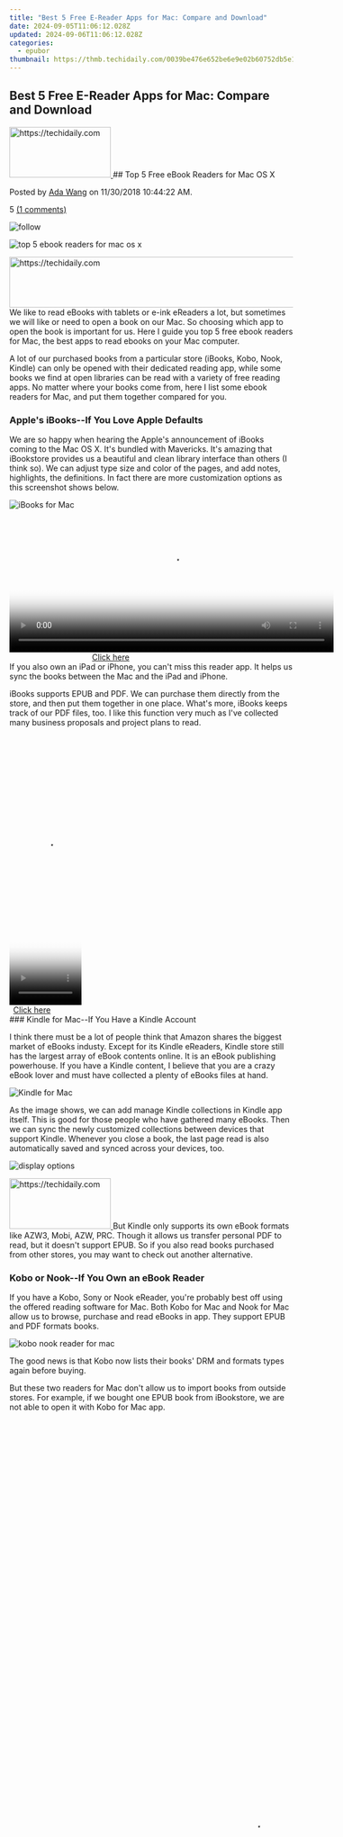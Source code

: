 ```yaml
---
title: "Best 5 Free E-Reader Apps for Mac: Compare and Download"
date: 2024-09-05T11:06:12.028Z
updated: 2024-09-06T11:06:12.028Z
categories:
  - epubor
thumbnail: https://thmb.techidaily.com/0039be476e652be6e9e02b60752db5e1733ea22d9d841af5f5ee6bd2b62676ef.jpg
---
```


## Best 5 Free E-Reader Apps for Mac: Compare and Download

<!-- affiliate ads begin -->
<a href="https://aligracehair.sjv.io/c/5597632/2115913/19272" target="_top" id="2115913">
  <img src="//a.impactradius-go.com/display-ad/19272-2115913" border="0" alt="https://techidaily.com" width="180" height="90"/>
</a>
<img height="0" width="0" src="https://aligracehair.sjv.io/i/5597632/2115913/19272" style="position:absolute;visibility:hidden;" border="0" />
<!-- affiliate ads end -->
## Top 5 Free eBook Readers for Mac OS X

Posted by [Ada Wang](https://plus.google.com/+AdaWang/posts) on 11/30/2018 10:44:22 AM.

5 [(1 comments)](http://www.epubor.com/#comment-area) 



![follow](http://www.epubor.com/images/follow.png)

![top 5 ebook readers for mac os x](http://www.epubor.com/images/uppic/top-5-ebook-readers-for-mac.jpg)

<!-- affiliate ads begin -->
<a href="https://unicoeye.pxf.io/c/5597632/2134235/18498" target="_top" id="2134235">
  <img src="//a.impactradius-go.com/display-ad/18498-2134235" border="0" alt="https://techidaily.com" width="728" height="90"/>
</a>
<img height="0" width="0" src="https://unicoeye.pxf.io/i/5597632/2134235/18498" style="position:absolute;visibility:hidden;" border="0" />
<!-- affiliate ads end -->
We like to read eBooks with tablets or e-ink eReaders a lot, but sometimes we will like or need to open a book on our Mac. So choosing which app to open the book is important for us. Here I guide you top 5 free ebook readers for Mac, the best apps to read ebooks on your Mac computer.

A lot of our purchased books from a particular store (iBooks, Kobo, Nook, Kindle) can only be opened with their dedicated reading app, while some books we find at open libraries can be read with a variety of free reading apps. No matter where your books come from, here I list some ebook readers for Mac, and put them together compared for you.

### Apple's iBooks--If You Love Apple Defaults

We are so happy when hearing the Apple's announcement of iBooks coming to the Mac OS X. It's bundled with Mavericks. It's amazing that iBookstore provides us a beautiful and clean library interface than others (I think so). We can adjust type size and color of the pages, and add notes, highlights, the definitions. In fact there are more customization options as this screenshot shows below.

![iBooks for Mac](http://www.epubor.com/images/uppic/iBooks-for-Mac.png)

<!-- affiliate ads begin -->
<span id="1983552">
					<video width="576" height="240" style="cursor:pointer"
           poster="//a.impactradius-go.com/display-clicktoplayimage/1983552.png"
           onclick="if(!this.playClicked){this.play();this.setAttribute('controls',true);this.playClicked=true;}">
	   <source src="//a.impactradius-go.com/display-ad/22993-1983552">
	   <img src="//a.impactradius-go.com/display-clicktoplayimage/1983552.png" style="border: none; height: 100%; width: 100%; object-fit: contain">
	</video>
	<div style="width:360px;text-align:center"><a href="javascript:window.open(decodeURIComponent('https%3A%2F%2Fhomestyler.sjv.io%2Fc%2F5597632%2F1983552%2F22993'), '_blank');void(0);">Click here</a></div>
</span>
<img height="0" width="0" src="https://imp.pxf.io/i/5597632/1983552/22993" style="position:absolute;visibility:hidden;" border="0" />
<!-- affiliate ads end -->
If you also own an iPad or iPhone, you can't miss this reader app. It helps us sync the books between the Mac and the iPad and iPhone.

iBooks supports EPUB and PDF. We can purchase them directly from the store, and then put them together in one place. What's more, iBooks keeps track of our PDF files, too. I like this function very much as I've collected many business proposals and project plans to read.  

<!-- affiliate ads begin -->
<span id="1977032">
					<video width="128" height="480" style="cursor:pointer"
           poster="//a.impactradius-go.com/display-clicktoplayimage/1977032.png"
           onclick="if(!this.playClicked){this.play();this.setAttribute('controls',true);this.playClicked=true;}">
	   <source src="//a.impactradius-go.com/display-ad/22993-1977032">
	   <img src="//a.impactradius-go.com/display-clicktoplayimage/1977032.png" style="border: none; height: 100%; width: 100%; object-fit: contain">
	</video>
	<div style="width:80px;text-align:center"><a href="javascript:window.open(decodeURIComponent('https%3A%2F%2Fhomestyler.sjv.io%2Fc%2F5597632%2F1977032%2F22993'), '_blank');void(0);">Click here</a></div>
</span>
<img height="0" width="0" src="https://imp.pxf.io/i/5597632/1977032/22993" style="position:absolute;visibility:hidden;" border="0" />
<!-- affiliate ads end -->
### Kindle for Mac--If You Have a Kindle Account

I think there must be a lot of people think that Amazon shares the biggest market of eBooks industy. Except for its Kindle eReaders, Kindle store still has the largest array of eBook contents online. It is an eBook publishing powerhouse. If you have a Kindle content, I believe that you are a crazy eBook lover and must have collected a plenty of eBooks files at hand. 

![Kindle for Mac](http://www.epubor.com/images/uppic/Kindle-for-Mac.png)

As the image shows, we can add manage Kindle collections in Kindle app itself. This is good for those people who have gathered many eBooks. Then we can sync the newly customized collections between devices that support Kindle. Whenever you close a book, the last page read is also automatically saved and synced across your devices, too.

![display options](http://www.epubor.com/images/uppic/dispaly-options.png)

<!-- affiliate ads begin -->
<a href="https://aligracehair.sjv.io/c/5597632/2115929/19272" target="_top" id="2115929">
  <img src="//a.impactradius-go.com/display-ad/19272-2115929" border="0" alt="https://techidaily.com" width="180" height="90"/>
</a>
<img height="0" width="0" src="https://aligracehair.sjv.io/i/5597632/2115929/19272" style="position:absolute;visibility:hidden;" border="0" />
<!-- affiliate ads end -->
But Kindle only supports its own eBook formats like AZW3, Mobi, AZW, PRC. Though it allows us transfer personal PDF to read, but it doesn't support EPUB. So if you also read books purchased from other stores, you may want to check out another alternative.

### Kobo or Nook--If You Own an eBook Reader

If you have a Kobo, Sony or Nook eReader, you're probably best off using the offered reading software for Mac. Both Kobo for Mac and Nook for Mac allow us to browse, purchase and read eBooks in app. They support EPUB and PDF formats books.

![kobo nook reader for mac](http://www.epubor.com/images/uppic/kobo-nook-on-mac.png) 

The good news is that Kobo now lists their books' DRM and formats types again before buying.

But these two readers for Mac don't allow us to import books from outside stores. For example, if we bought one EPUB book from iBookstore, we are not able to open it with Kobo for Mac app. 

<!-- affiliate ads begin -->
<span id="2135471">
					<video width="864" height="1536" style="cursor:pointer"
           poster="//a.impactradius-go.com/display-clicktoplayimage/2135471.png"
           onclick="if(!this.playClicked){this.play();this.setAttribute('controls',true);this.playClicked=true;}">
	   <source src="//a.impactradius-go.com/display-ad/18498-2135471">
	   <img src="//a.impactradius-go.com/display-clicktoplayimage/2135471.png" style="border: none; height: 100%; width: 100%; object-fit: contain">
	</video>
	<div style="width:540px;text-align:center"><a href="javascript:window.open(decodeURIComponent('https%3A%2F%2Funicoeye.pxf.io%2Fc%2F5597632%2F2135471%2F18498'), '_blank');void(0);">Click here</a></div>
</span>
<img height="0" width="0" src="https://imp.pxf.io/i/5597632/2135471/18498" style="position:absolute;visibility:hidden;" border="0" />
<!-- affiliate ads end -->
### Adobe Digital Editions--If You Buy From Public Library

Many public libraries including Kobo and Sony offer books protected with Adobe DRM, but Adobe create the [Digital Editions](http://www.adobe.com/products/digital-editions.html) for us to open those books. And we can also transfer such books between supported devices, such as Kobo, android, Nook, Sony. I can say a large number of online bookstores allow us open their contents with ADE.

![adobe digital editions for mac](http://www.epubor.com/images/uppic/ADE-for-Mac.png)

<!-- affiliate ads begin -->
<span id="1993650">
					<video width="576" height="240" style="cursor:pointer"
           poster="//a.impactradius-go.com/display-clicktoplayimage/1993650.png"
           onclick="if(!this.playClicked){this.play();this.setAttribute('controls',true);this.playClicked=true;}">
	   <source src="//a.impactradius-go.com/display-ad/22993-1993650">
	   <img src="//a.impactradius-go.com/display-clicktoplayimage/1993650.png" style="border: none; height: 100%; width: 100%; object-fit: contain">
	</video>
	<div style="width:360px;text-align:center"><a href="javascript:window.open(decodeURIComponent('https%3A%2F%2Fhomestyler.sjv.io%2Fc%2F5597632%2F1993650%2F22993'), '_blank');void(0);">Click here</a></div>
</span>
<img height="0" width="0" src="https://imp.pxf.io/i/5597632/1993650/22993" style="position:absolute;visibility:hidden;" border="0" />
<!-- affiliate ads end -->
ADE is the simplest ebook reader on Mac to open EPUB books. But I love it is because of its DRMed eBooks compatiblity. It opens books protected by Adobe DRM the one that most libraries with digital books use.

And here is my own suggestion, if you read books not only from rakuten Kobo but also Google Play books and even other more, there is no need to install the Kobo, or play books one by one. You just need this one app to open books you purchased from these stores. 

But ADE can't open books from Kindle store and iBookstore.

<!-- affiliate ads begin -->
<a href="https://appsumo.8odi.net/c/5597632/2130886/7443" target="_top" id="2130886">
  <img src="//a.impactradius-go.com/display-ad/7443-2130886" border="0" alt="https://techidaily.com" width="728" height="90"/>
</a>
<img height="0" width="0" src="https://appsumo.8odi.net/i/5597632/2130886/7443" style="position:absolute;visibility:hidden;" border="0" />
<!-- affiliate ads end -->
### Conclusion

![ultimate and ibooks](http://www.epubor.com/images/uppic/ultimate-and-ibooks.png)My opinion, if you really love reading ebooks you may have used these apps all. In other words, lovers who collected a lot of ebooks also need to install several apps. We can't open all the books just with one app. Such as, if you just use Kindle for Mac, you can't read your EPUB books. If you use iBooks, you can't read Kindle books. If you are using ADE, you can't open your Kindle contents. 

But here I wil share you an easy way to resolve this problem. Just converting the eBooks formats between Kindle and common EPUB and PDF. But in fact the DRM limitation is also our obstruction that prevents us reading freely. Please install this fantastic tool [Ultimate Converter](https://tools.techidaily.com/epubor/ultimate/), it helps remove DRM and convert formats pretty well. It's an all-in-one eBook tool that allows you to read eBooks on various devices and share your own eBooks with your friends and family without sharing the personal account.

All you need to do is firstly run this tool, and then choose one app you like from the list of top 5 ebook readers for Mac. My personal preference is converting books to EPUB by the tool and using iBooks to read the EPUB books on Mac.

**Tips:** These apps can be downloaded from [iTunes store](https://www.apple.com/itunes/) on Mac.

Your picks?

[Windows Version Download](https://tools.techidaily.com/epubor/ultimate/) [Mac Version Download](https://tools.techidaily.com/epubor/ultimate/) 

![author](https://www.epubor.com/images/uppic/1-22-2013 12-03-06 AM.png)

[Ada Wang](https://plus.google.com/+AdaWang/posts) works for Epubor and writes articles for a collection of blogs such as ebookconverter.blogspot.com.

SHARING IS GREAT!

[Tweet](https://twitter.com/share) 

[SAVE PAGE AS PDF](https://tools.techidaily.com/epubor/reader/) 



1 Comments

[reply](https://tools.techidaily.com/epubor/products/) 

[reply](https://tools.techidaily.com/epubor/products/) 

Anthony

[Re:Top 5 Free eBook Readers for Mac OS X](https://tools.techidaily.com/epubor/products/)

11/9/2022 08:44:00

None. Not one of those listed (especially Apple Books) or the tiny handful of applications I've found online are anywhere near suitable for use as a real e-books library and reader on a desktop or laptop. The real problem is how, since Catalina, Apple has disallowed the user from being able to store their library on an external HD once it begins to become too large. Something we are still able to do with all the music and movie files we store in Apple Music.

 Instead, they've buried Apple Book's library files deep in an invisible file on the internal HD. And they have made it impossible to change its _location_ to an external drive should it begin to outgrow that HD space.

 The only reason for this is not for some technical limitation. It instead seems to follow a trend Apple and others have been setting us up for quite some time now. What they want from us is to spend all our pennies and nickles on renting cloud space from them every month. 

 Now, think about this a minute. 

 Apple has also moved audiobooks from the music application to the e-book program. On the surface, that seems to make a world of sense, doesn't it? Keep the books all together, and keep the music all together, yeah. . . So damn logical, man!

 The problem is this. 

 A large and ever-growing Book library that cannot be moved off the internal drive before it takes over that drive's space is meant for one purpose only. To create one more perpetual revenue stream for Apple by forcing their customers choices as to how and where they can manage their e-book files. Instead, creating a situation where we will have little choice but to buy a monthly subscription to iCloud, so we can offload that library up to Apple's cloud servers. And as our libraries continue to grow, so will our need for larger amounts of iCloud space, which means increasing our monthly subscription rates over time. 

 Couple that with shoving audiobooks into the Book's immovable, hidden library, you now have a situation that can get ugly ever so much faster. Because, face it, most e-books sizes are rather small as most people's libraries. But toss in audiobook files. . . You have a much quicker growth factor to be concerned with. Thus, as your library expands, the space on your computer's HD shrinks and shrinks. Get my drift?

 So, these very few, tiny little trite suggestions as an alternative to Apple's already anemic Books program, is useless at best and an insult at worse. Especially since, over the past year, I have not been able to find one single alternative to Apple's Books that satisfactorily addresses the problem in any meaningful way.

 It is for this reason, that within the next year when I reenter the market for a new computer, I will be leaving the Apple ecosystem. That is, if I discover that PC's don't have such a purposefully set up handicap to deal with, and/or there are a larger number of satisfactory alternatives to Apple's farce of an ebook reader –– Books.

[reply](https://tools.techidaily.com/epubor/products/) 

Leave a comment

| Rating |  |
| ------ |  |

| YourName | \*  1 to 50 chars |
| -------- | ----------------- |

| email | Internet Email |
| ----- | -------------- |

| Comments | UBB Editor |
| -------- | ---------- |

<ins class="adsbygoogle"
     style="display:block"
     data-ad-format="autorelaxed"
     data-ad-client="ca-pub-7571918770474297"
     data-ad-slot="1223367746"></ins>



<ins class="adsbygoogle"
     style="display:block"
     data-ad-client="ca-pub-7571918770474297"
     data-ad-slot="8358498916"
     data-ad-format="auto"
     data-full-width-responsive="true"></ins>

<span class="atpl-alsoreadstyle">Also read:</span>
<div><ul>
<li><a href="https://screen-recording.techidaily.com/new-2024-approved-best-screen-recorder-for-chromebook/"><u>[New] 2024 Approved  Best Screen Recorder for Chromebook</u></a></li>
<li><a href="https://video-capture.techidaily.com/new-2024-approved-mastering-vrecorder-download-install/"><u>[New] 2024 Approved  Mastering VRecorder Download, Install</u></a></li>
<li><a href="https://youtube-blog.techidaily.com/n-2024-starter-selection-affordable-site-purchases-for-beginners/"><u>[New] In 2024, Starter Selection  Affordable Site Purchases for Beginners</u></a></li>
<li><a href="https://remote-screen-capture.techidaily.com/new-mastering-the-art-of-screen-recording-top-4-techniques-for-hp-users/"><u>[New] Mastering the Art of Screen Recording  Top 4 Techniques for HP Users</u></a></li>
<li><a href="https://screen-activity-recording.techidaily.com/new-securing-perfect-images-on-pc-check-out-these-top-5-tools/"><u>[New] Securing Perfect Images on PC? Check Out These Top 5 Tools</u></a></li>
<li><a href="https://video-capture.techidaily.com/new-win11-elite-screen-recording-software-for-2024/"><u>[New] Win11 Elite Screen Recording Software for 2024</u></a></li>
<li><a href="https://youtube-docs.techidaily.com/ed-audiovisual-excellence-youtube-videos-in-premiere-pro/"><u>[Updated] Audiovisual Excellence  YouTube Videos in Premiere Pro</u></a></li>
<li><a href="https://facebook-video-footage.techidaily.com/updated-in-2024-elite-screening-pacts-how-to-choose-a-cms/"><u>[Updated] In 2024, Elite Screening Pacts  How to Choose a CMS</u></a></li>
<li><a href="https://on-screen-recording.techidaily.com/updated-in-2024-leading-emulators-top-5-for-playing-ps3-games-on-pc/"><u>[Updated] In 2024, Leading Emulators  Top 5 for Playing PS3 Games on PC</u></a></li>
<li><a href="https://screen-activity-recording.techidaily.com/updated-the-art-of-online-podcast-filming/"><u>[Updated] The Art of Online Podcast Filming</u></a></li>
<li><a href="https://discover-awesome.techidaily.com/1-wie-wandelt-man-ein-buch-von-adobe-content-server-zu-einem-epub-format-um/"><u>1. 'Wie Wandelt Man Ein Buch Von Adobe Content Server Zu Einem EPUB-Format Um?'</u></a></li>
<li><a href="https://discover-awesome.techidaily.com/1-discover-the-easy-guide-to-accessing-acsm-files-on-your-nook-device/"><u>1. Discover the Easy Guide to Accessing ACSM Files on Your Nook Device</u></a></li>
<li><a href="https://discover-awesome.techidaily.com/1-how-to-transfer-an-ebook-in-epub-format-to-your-kindle-device/"><u>1. How to Transfer an eBook in EPUB Format to Your Kindle Device</u></a></li>
<li><a href="https://some-techniques.techidaily.com/2024-approved-grand-photographic-epic-weaver-toolset/"><u>2024 Approved  Grand Photographic Epic Weaver Toolset</u></a></li>
<li><a href="https://youtube-stream.techidaily.com/2024-approved-ideal-mics-for-bloggers-educators-and-entertainment-clips/"><u>2024 Approved  Ideal Mics for Bloggers, Educators, & Entertainment Clips</u></a></li>
<li><a href="https://discover-awesome.techidaily.com/a-comprehensive-guide-accessing-and-reading-amazon-kindle-ebooks-on-your-ipad/"><u>A Comprehensive Guide: Accessing and Reading Amazon Kindle Ebooks on Your iPad</u></a></li>
<li><a href="https://apple-account.techidaily.com/apple-id-unlock-on-iphone-15-pro-max-how-to-fix-it-by-drfone-ios/"><u>Apple ID Unlock On iPhone 15 Pro Max? How to Fix it?</u></a></li>
<li><a href="https://discover-awesome.techidaily.com/beginners-guide-to-audiobooks-top-5-essentials-for-a-successful-launch/"><u>Beginner's Guide to Audiobooks: Top 5 Essentials for a Successful Launch</u></a></li>
<li><a href="https://android-location-track.techidaily.com/best-anti-tracker-software-for-samsung-galaxy-xcover-7-drfone-by-drfone-virtual-android/"><u>Best Anti Tracker Software For Samsung Galaxy XCover 7 | Dr.fone</u></a></li>
<li><a href="https://fox-cloud.techidaily.com/blithe-clip-recorder-appraisal-for-2024/"><u>Blithe Clip Recorder Appraisal for 2024</u></a></li>
<li><a href="https://discover-awesome.techidaily.com/bouncing-back-stronger-how-failure-fuels-growth-and-achievement/"><u>Bouncing Back Stronger: How Failure Fuels Growth and Achievement</u></a></li>
<li><a href="https://screen-recording.techidaily.com/brain-busting-the-premier-room-challenge-list/"><u>Brain-Busting  The Premier Room Challenge List</u></a></li>
<li><a href="https://youtube-clips.techidaily.com/captivating-cuts-editor-apps-that-liberate-android-users-for-2024/"><u>Captivating Cuts  Editor Apps That Liberate Android Users for 2024</u></a></li>
<li><a href="https://discover-awesome.techidaily.com/comprehensive-tutorial-for-enjoying-library-ebooks-via-overdrive-on-the-kindle-paperwhite-device/"><u>Comprehensive Tutorial for Enjoying Library Ebooks via OverDrive on the Kindle Paperwhite Device</u></a></li>
<li><a href="https://discover-awesome.techidaily.com/discover-the-top-5-no-cost-reader-programs-for-your-mac-computer/"><u>Discover the Top 5 No-Cost Reader Programs for Your Mac Computer</u></a></li>
<li><a href="https://discover-awesome.techidaily.com/discover-these-5-superior-browsers-as-perfect-substitutes-for-your-kindle-fire-device/"><u>Discover These 5 Superior Browsers as Perfect Substitutes for Your Kindle Fire Device</u></a></li>
<li><a href="https://discover-awesome.techidaily.com/download-now-premium-zero-cost-spanish-english-word-converter-for-kindle-devices/"><u>Download Now: Premium, Zero Cost Spanish-English Word Converter for Kindle Devices</u></a></li>
<li><a href="https://discover-awesome.techidaily.com/download-the-ultimate-no-cost-drm-ebook-liberator-software-for-mac-users/"><u>Download the Ultimate No-Cost DRM Ebook Liberator Software for Mac Users</u></a></li>
<li><a href="https://discover-awesome.techidaily.com/drm-free-conversion-how-to-unlock-your-ebooks-in-various-formats/"><u>DRM-Free Conversion: How to Unlock Your Ebooks in Various Formats</u></a></li>
<li><a href="https://discover-awesome.techidaily.com/easy-steps-to-transform-your-ibook-into-a-user-friendly-pdf-format/"><u>Easy Steps to Transform Your iBook Into a User-Friendly PDF Format</u></a></li>
<li><a href="https://discover-awesome.techidaily.com/effective-techniques-for-drm-removal-from-ebook-pages/"><u>Effective Techniques for DRM Removal From eBook Pages</u></a></li>
<li><a href="https://discover-awesome.techidaily.com/effortless-digital-library-unshackling-liberate-your-ebooks-from-drm-restrictions/"><u>Effortless Digital Library Unshackling - Liberate Your eBooks From DRM Restrictions</u></a></li>
<li><a href="https://win-answers.techidaily.com/ensure-successful-modern-warfare-launch-on-pc-2024-error-fixes-and-advice-this-title-emphasizes-a-successful-launch-outcome-ensure-success/"><u>Ensure Successful Modern Warfare Launch on PC: 2024 Error Fixes and Advice - This Title Emphasizes a Successful Launch Outcome (Ensure Success</u></a></li>
<li><a href="https://discover-awesome.techidaily.com/essential-tips-for-writing-compelling-book-critiques/"><u>Essential Tips for Writing Compelling Book Critiques</u></a></li>
<li><a href="https://discover-awesome.techidaily.com/explore-our-identity-learn-about-the-people-behind-our-success-story/"><u>Explore Our Identity: Learn About the People Behind Our Success Story</u></a></li>
<li><a href="https://desktop-recording.techidaily.com/free-window-recording-guide-3-easy-steps/"><u>Free Window Recording Guide – 3 Easy Steps</u></a></li>
<li><a href="https://discover-awesome.techidaily.com/get-your-adobe-files-unlocked-secure-immediate-drm-release/"><u>Get Your Adobe Files Unlocked: Secure Immediate DRM Release</u></a></li>
<li><a href="https://fox-that.techidaily.com/guide-how-to-manually-silence-or-restore-sounds-on-an-iphone-without-the-physical-switch/"><u>Guide: How To Manually Silence or Restore Sounds On An iPhone Without The Physical Switch</u></a></li>
<li><a href="https://discover-awesome.techidaily.com/how-to-bypass-drm-protection-in-topaz-publications-unlocking-your-e-books-and-ebooks/"><u>How to Bypass DRM Protection in Topaz Publications: Unlocking Your E-Books and eBooks</u></a></li>
<li><a href="https://discover-awesome.techidaily.com/how-to-convert-your-protected-kobo-ebooks-into-unrestricted-epub-format/"><u>How to Convert Your Protected Kobo eBooks Into Unrestricted EPUB Format</u></a></li>
<li><a href="https://discover-awesome.techidaily.com/how-to-install-the-mobile-version-of-kindle-on-your-device-a-step-by-step-guide/"><u>How to Install the Mobile Version of Kindle on Your Device: A Step-by-Step Guide</u></a></li>
<li><a href="https://screen-mirror.techidaily.com/how-to-mirror-infinix-hot-40i-to-mac-drfone-by-drfone-android/"><u>How to Mirror Infinix Hot 40i to Mac? | Dr.fone</u></a></li>
<li><a href="https://discover-awesome.techidaily.com/how-to-read-ebooks-in-epub-format-on-your-iphone-tips-for-iphones-6-5-and-4/"><u>How to Read eBooks in ePub Format on Your iPhone: Tips for iPhones 6, 5 & 4</u></a></li>
<li><a href="https://screen-mirror.techidaily.com/in-2024-effective-guide-to-cast-apple-iphone-xr-to-macbook-without-hindrance-drfone-by-drfone-ios/"><u>In 2024, Effective Guide to Cast Apple iPhone XR to MacBook without Hindrance | Dr.fone</u></a></li>
<li><a href="https://location-social.techidaily.com/in-2024-how-to-change-your-vivo-y78plus-location-on-life360-without-anyone-knowing-drfone-by-drfone-virtual-android/"><u>In 2024, How to Change Your Vivo Y78+ Location on life360 Without Anyone Knowing? | Dr.fone</u></a></li>
<li><a href="https://android-location-track.techidaily.com/in-2024-how-to-track-a-lost-asus-rog-phone-8-pro-for-free-drfone-by-drfone-virtual-android/"><u>In 2024, How to Track a Lost Asus ROG Phone 8 Pro for Free? | Dr.fone</u></a></li>
<li><a href="https://article-tips.techidaily.com/in-2024-transforming-videos-through-skillful-narration-techniques/"><u>In 2024, Transforming Videos Through Skillful Narration Techniques</u></a></li>
<li><a href="https://discover-awesome.techidaily.com/indispensable-complimentary-software-picks-for-your-nexus-7-and-amazon-kindle-fire/"><u>Indispensable Complimentary Software Picks for Your Nexus 7 and Amazon Kindle Fire</u></a></li>
<li><a href="https://discover-awesome.techidaily.com/inquire-now-and-discover-solutions-next-chapter-awaits/"><u>Inquire Now & Discover Solutions - Next Chapter Awaits</u></a></li>
<li><a href="https://printer-issues.techidaily.com/instantly-rejoined-print-device/"><u>Instantly Rejoined Print Device</u></a></li>
<li><a href="https://discover-awesome.techidaily.com/knowledge-sharing-networks-building-strong-connections-through-ksn/"><u>Knowledge Sharing Networks: Building Strong Connections Through KSN</u></a></li>
<li><a href="https://discover-awesome.techidaily.com/latest-update-software-version-30814-now-available/"><u>Latest Update: Software Version 3.0.8.14 Now Available</u></a></li>
<li><a href="https://iphone-unlock.techidaily.com/learn-how-to-lock-stolen-your-iphone-13-pro-max-properly-drfone-by-drfone-ios/"><u>Learn How To Lock Stolen Your iPhone 13 Pro Max Properly | Dr.fone</u></a></li>
<li><a href="https://desktop-recording.techidaily.com/leveraging-facetimes-features-for-exceptional-audio-capturing-for-2024/"><u>Leveraging FaceTime's Features for Exceptional Audio Capturing for 2024</u></a></li>
<li><a href="https://fake-location.techidaily.com/life360-learn-how-everything-works-on-huawei-nova-y71-drfone-by-drfone-virtual-android/"><u>Life360 Learn How Everything Works On Huawei Nova Y71 | Dr.fone</u></a></li>
<li><a href="https://discover-awesome.techidaily.com/mastering-koreader-a-comprehensive-tutorial-for-kindle-users/"><u>Mastering Koreader: A Comprehensive Tutorial for Kindle Users</u></a></li>
<li><a href="https://discover-awesome.techidaily.com/maximize-your-amazon-kindle-joy-with-ingenious-techniques-complimentary-offers-and-expert-assistance/"><u>Maximize Your Amazon Kindle Joy with Ingenious Techniques, Complimentary Offers & Expert Assistance!</u></a></li>
<li><a href="https://discover-awesome.techidaily.com/mobile-optimization-strategies-enhancing-your-websites-mobility/"><u>Mobile Optimization Strategies: Enhancing Your Website's Mobility</u></a></li>
<li><a href="https://ai-topics.techidaily.com/new-what-is-ai-voice-for-2024/"><u>New What Is AI Voice for 2024</u></a></li>
<li><a href="https://discover-awesome.techidaily.com/online-epub-to-pdf-switcheroo-at-no-cost-get-started-now/"><u>Online EPUB to PDF Switcheroo at No Cost – Get Started Now!</u></a></li>
<li><a href="https://win-answers.techidaily.com/revitalized-bioshock-2-updated-for-optimal-performance-and-visuals/"><u>Revitalized Bioshock 2 - Updated for Optimal Performance and Visuals</u></a></li>
<li><a href="https://discover-awesome.techidaily.com/seamless-conversion-from-epub-ebooks-to-portable-document-format-pdf/"><u>Seamless Conversion From EPUB eBooks to Portable Document Format (PDF)</u></a></li>
<li><a href="https://discover-awesome.techidaily.com/step-by-step-guide-accessing-and-enjoying-drm-protected-ebooks-on-android-devices/"><u>Step-by-Step Guide: Accessing and Enjoying DRM Protected eBooks on Android Devices</u></a></li>
<li><a href="https://discover-awesome.techidaily.com/step-by-step-guide-drm-removal-from-ebooks-starting-at-chapter-19/"><u>Step-by-Step Guide: DRM Removal From eBooks - Starting at Chapter 19</u></a></li>
<li><a href="https://discover-awesome.techidaily.com/step-by-step-guide-removing-digital-restrictions-from-your-azw3-kindle-ebooks-2024-updates-included/"><u>Step-by-Step Guide: Removing Digital Restrictions From Your AZW3 Kindle Ebooks - 2024 Updates Included</u></a></li>
<li><a href="https://discover-awesome.techidaily.com/step-by-step-guide-setting-up-adobe-flash-player-on-your-kindle-fire-device/"><u>Step-by-Step Guide: Setting Up Adobe Flash Player on Your Kindle Fire Device</u></a></li>
<li><a href="https://tech-haven.techidaily.com/the-bitter-truth-of-ai-dialogue-nine-problematic-aspects-of-gpt/"><u>The Bitter Truth of AI Dialogue: Nine Problematic Aspects of GPT</u></a></li>
<li><a href="https://discover-awesome.techidaily.com/unlock-your-kindle-books-step-by-step-tutorial-on-eliminating-drm-from-azwazw3azw4-formats/"><u>Unlock Your Kindle Books: Step-by-Step Tutorial on Eliminating DRM From AZW/AZW3/AZW4 Formats</u></a></li>
<li><a href="https://discover-awesome.techidaily.com/unlocking-content-simplified-with-ineptpdfs-python-script-for-drm-removal/"><u>Unlocking Content Simplified with IneptPDF's Python Script for DRM Removal</u></a></li>
<li><a href="https://instagram-videos.techidaily.com/wave-off-your-insta-footprint-complete-guide-to-permanent-delete/"><u>Wave Off Your Insta Footprint  Complete Guide to Permanent Delete</u></a></li>
<li><a href="https://howto.techidaily.com/what-to-do-if-your-vivo-t2-5g-auto-does-not-work-drfone-by-drfone-fix-android-problems-fix-android-problems/"><u>What To Do if Your Vivo T2 5G Auto Does Not Work | Dr.fone</u></a></li>
</ul></div>
